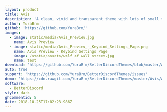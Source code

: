 ```yaml
---
layout: product
title: Avis
description: 'A clean, vivid and transparent theme with lots of small tweaks'
author: YuraBrm
github: 'https://github.com/YuraBrm/'
images:
  - image: static/media/Avis_Preview.jpg
    name: Avis Preview
  - image: static/media/Avis_Preview_-_Keybind_Settings_Page.png
    name: Avis Preview - Keybind Settings Page
  - image: /static/assets/wolf-of-wall-street.jpg
    name: test
download: 'https://github.com/YuraBrm/BetterDiscordThemes/blob/master/Avis/Avis.theme.css'
auto: true
support: 'https://github.com/YuraBrm/BetterDiscordThemes/issues'
demo: 'https://cdn.rawgit.com/YuraBrm/BetterDiscordThemes/master/Avis/Avis.theme.css'
software:
  - BetterDiscord
style: dark
ghcommentid: 5
date: 2018-10-25T17:02:23.986Z
---
```


